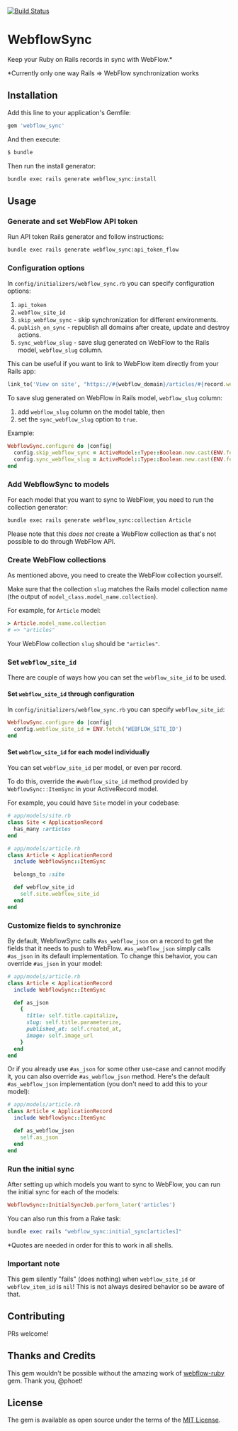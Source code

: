 [![Build Status](https://github.com/vfonic/webflow_sync/workflows/build/badge.svg)](https://github.com/vfonic/webflow_sync/actions)


# WebflowSync

Keep your Ruby on Rails records in sync with WebFlow.*

*Currently only one way Rails => WebFlow synchronization works

## Installation

Add this line to your application's Gemfile:

```ruby
gem 'webflow_sync'
```

And then execute:

```bash
$ bundle
```

Then run the install generator:

```bash
bundle exec rails generate webflow_sync:install
```

## Usage

### Generate and set WebFlow API token

Run API token Rails generator and follow instructions:

```bash
bundle exec rails generate webflow_sync:api_token_flow
```
### Configuration options

In `config/initializers/webflow_sync.rb` you can specify configuration options:

1. `api_token`
2. `webflow_site_id`
3. `skip_webflow_sync` - skip synchronization for different environments.
4. `publish_on_sync` - republish all domains after create, update and destroy actions.
5. `sync_webflow_slug` - save slug generated on WebFlow to the Rails model, `webflow_slug` column.

  This can be useful if you want to link to WebFlow item directly from your Rails app:

  ```rb
  link_to('View on site', "https://#{webflow_domain}/articles/#{record.webflow_slug}", target: :blank)
  ```

  To save slug generated on WebFlow in Rails model, `webflow_slug` column:

  1. add `webflow_slug` column on the model table, then
  2. set the `sync_webflow_slug` option to `true`.

  Example:

  ```rb
  WebflowSync.configure do |config|
    config.skip_webflow_sync = ActiveModel::Type::Boolean.new.cast(ENV.fetch('SKIP_WEBFLOW_SYNC'))
    config.sync_webflow_slug = ActiveModel::Type::Boolean.new.cast(ENV.fetch('SYNC_WEBFLOW_SLUG'))
  end
  ```

### Add WebflowSync to models

For each model that you want to sync to WebFlow, you need to run the collection generator:

```bash
bundle exec rails generate webflow_sync:collection Article
```

Please note that this _does not_ create a WebFlow collection as that's not possible to do through WebFlow API.

### Create WebFlow collections

As mentioned above, you need to create the WebFlow collection yourself.

Make sure that the collection `slug` matches the Rails model collection name (the output of `model_class.model_name.collection`).

For example, for `Article` model:

```ruby
> Article.model_name.collection
# => "articles"
```

Your WebFlow collection `slug` should be `"articles"`.

### Set `webflow_site_id`

There are couple of ways how you can set the `webflow_site_id` to be used.

#### Set `webflow_site_id` through configuration

In `config/initializers/webflow_sync.rb` you can specify `webflow_site_id`:

```ruby
WebflowSync.configure do |config|
  config.webflow_site_id = ENV.fetch('WEBFLOW_SITE_ID')
end
```

#### Set `webflow_site_id` for each model individually

You can set `webflow_site_id` per model, or even per record.

To do this, override the `#webflow_site_id` method provided by `WebflowSync::ItemSync` in your ActiveRecord model.

For example, you could have `Site` model in your codebase:

```ruby
# app/models/site.rb
class Site < ApplicationRecord
  has_many :articles
end

# app/models/article.rb
class Article < ApplicationRecord
  include WebflowSync::ItemSync

  belongs_to :site

  def webflow_site_id
    self.site.webflow_site_id
  end
end
```

### Customize fields to synchronize

By default, WebflowSync calls `#as_webflow_json` on a record to get the fields that it needs to push to WebFlow. `#as_webflow_json` simply calls `#as_json` in its default implementation. To change this behavior, you can override `#as_json` in your model:

```ruby
# app/models/article.rb
class Article < ApplicationRecord
  include WebflowSync::ItemSync

  def as_json
    {
      title: self.title.capitalize,
      slug: self.title.parameterize,
      published_at: self.created_at,
      image: self.image_url
    }
  end
end
```

Or if you already use `#as_json` for some other use-case and cannot modify it, you can also override `#as_webflow_json` method. Here's the default `#as_webflow_json` implementation (you don't need to add this to your model):

```ruby
# app/models/article.rb
class Article < ApplicationRecord
  include WebflowSync::ItemSync

  def as_webflow_json
    self.as_json
  end
end
```

### Run the initial sync

After setting up which models you want to sync to WebFlow, you can run the initial sync for each of the models:

```ruby
WebflowSync::InitialSyncJob.perform_later('articles')
```

You can also run this from a Rake task:

```ruby
bundle exec rails "webflow_sync:initial_sync[articles]"
```

*Quotes are needed in order for this to work in all shells.

### Important note

This gem silently "fails" (does nothing) when `webflow_site_id` or `webflow_item_id` is `nil`! This is not always desired behavior so be aware of that.

## Contributing

PRs welcome!

## Thanks and Credits

This gem wouldn't be possible without the amazing work of [webflow-ruby](https://github.com/penseo/webflow-ruby) gem. Thank you, @phoet!


## License

The gem is available as open source under the terms of the [MIT License](https://opensource.org/licenses/MIT).
